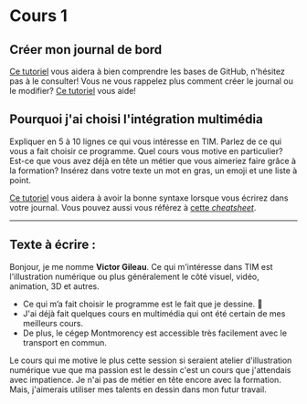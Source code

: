 # Cours 1
## Créer mon journal de bord
[Ce tutoriel](https://guides.github.com/activities/hello-world/) vous aidera à bien comprendre les bases de GitHub, n'hésitez pas à le consulter!
Vous ne vous rappelez plus comment créer le journal ou le modifier? [Ce tutoriel](https://youtu.be/lX3bpuLK_Sg) vous aide! 

## Pourquoi j'ai choisi l'intégration multimédia
Expliquer en 5 à 10 lignes ce qui vous intéresse en TIM. Parlez de ce qui vous a fait choisir ce programme. Quel cours vous motive en particulier? Est-ce que vous avez déjà en tête un métier que vous aimeriez faire grâce à la formation? Insérez dans votre texte un mot en gras, un emoji et une liste à point. 

[Ce tutoriel](https://guides.github.com/features/mastering-markdown/) vous aidera à avoir la bonne syntaxe lorsque vous écrirez dans votre journal. Vous pouvez aussi vous référez à [cette *cheatsheet*](https://github.com/tchapi/markdown-cheatsheet/blob/master/README.md). 

--------------------

## Texte à écrire :

Bonjour, je me nomme **Victor Gileau**. Ce qui m'intéresse dans TIM est l'illustration numérique ou plus généralement le côté visuel, vidéo, animation, 3D et autres.

* Ce qui m’a fait choisir le programme est le fait que je dessine. :art:
* J'ai déjà fait quelques cours en multimédia qui ont été certain de mes meilleurs cours.
* De plus, le cégep Montmorency est accessible très facilement avec le transport en commun.

Le cours qui me motive le plus cette session si seraient atelier d'illustration numérique vue que ma passion est le dessin c'est un cours que j'attendais avec impatience. Je n'ai pas de métier en tête encore avec la formation. Mais, j'aimerais utiliser mes talents en dessin dans mon futur travail.


